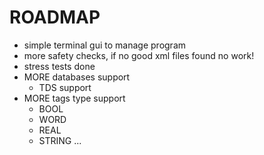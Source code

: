 ROADMAP
===
+ simple terminal gui to manage program
+ more safety checks, if no good xml files found no work!
+ stress tests done
+ MORE databases support
    - TDS support
+ MORE tags type support
    - BOOL
    - WORD
    - REAL
    - STRING
...

